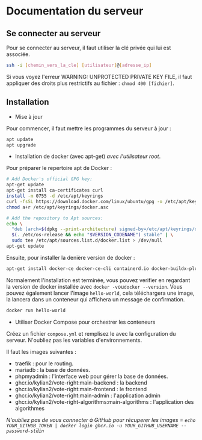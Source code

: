 # Documentation du serveur 

## Se connecter au serveur 

Pour se connecter au serveur, il faut utiliser la clé privée qui lui est associée. 

```bash
ssh -i [chemin_vers_la_cle] [utilisateur]@[adresse_ip]
```

Si vous voyez l'erreur WARNING: UNPROTECTED PRIVATE KEY FILE, il faut appliquer des droits plus restrictifs au fichier : `chmod 400 [fichier]`. 

## Installation

- Mise à jour 

Pour commencer, il faut mettre les programmes du serveur à jour : 

``` bash
apt update
apt upgrade
```

- Installation de docker (avec apt-get) *avec l'utilisateur root*. 

Pour préparer le repertoire apt de Docker : 

```bash
# Add Docker's official GPG key:
apt-get update
apt-get install ca-certificates curl
install -m 0755 -d /etc/apt/keyrings
curl -fsSL https://download.docker.com/linux/ubuntu/gpg -o /etc/apt/keyrings/docker.asc
chmod a+r /etc/apt/keyrings/docker.asc

# Add the repository to Apt sources:
echo \
  "deb [arch=$(dpkg --print-architecture) signed-by=/etc/apt/keyrings/docker.asc] https://download.docker.com/linux/ubuntu \
  $(. /etc/os-release && echo "$VERSION_CODENAME") stable" | \
  sudo tee /etc/apt/sources.list.d/docker.list > /dev/null
apt-get update
```

Ensuite, pour installer la denière version de docker : 

```bash
apt-get install docker-ce docker-ce-cli containerd.io docker-buildx-plugin docker-compose-plugin
```

Normalement l'installation est terminée, vous pouvez verifier en regardant la version de docker installée avec `docker -v`ou`docker --version`. 
Vous pouvez également lancer l'image `hello-world`, cela téléchargera une image, la lancera dans un conteneur qui affichera un message de confirmation. 
```bash
docker run hello-world
```

- Utiliser Docker Compose pour orchestrer les conteneurs

Créez un fichier `compose.yml` et remplisez le avec la configuration du serveur. N'oubliez pas les variables d'environnements. 

Il faut les images suivantes : 
- traefik : pour le routing.
- mariadb : la base de données.
- phpmyadmin : l'interface web pour gérer la base de données.
- ghcr.io/kylian2/vote-right:main-backend : la backend
- ghcr.io/kylian2/vote-right:main-frontend : le frontend
- ghcr.io/kylian2/vote-right:main-admin : l'application admin
- ghcr.io/kylian2/vote-right-algorithms:main-algorithms : l'application des algorithmes

*N'oubliez pas de vous connecter à GitHub pour récuperer les images = `echo YOUR_GITHUB_TOKEN | docker login ghcr.io -u YOUR_GITHUB_USERNAME --password-stdin`*